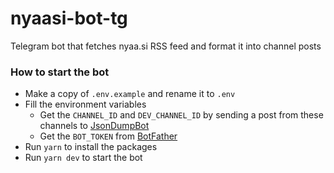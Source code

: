 # nyaasi-bot-tg
Telegram bot that fetches nyaa.si RSS feed and format it into channel posts

### How to start the bot

- Make a copy of `.env.example` and rename it to `.env`
- Fill the environment variables
  - Get the `CHANNEL_ID` and `DEV_CHANNEL_ID` by sending a post from these channels to [JsonDumpBot](https://t.me/JsonDumpBot)
  - Get the `BOT_TOKEN` from [BotFather](https://t.me/BotFather)
- Run `yarn` to install the packages
- Run `yarn dev` to start the bot
